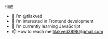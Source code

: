 Hiii!!
- 👋 I’m @tilakved
- 👀 I’m interested in Frontend development
- 🌱 I’m currently learning JavaScript
- 📫 How to reach me tilakved3898@gmail.com

<!---
tilakved/tilakved is a ✨ special ✨ repository because its `README.md` (this file) appears on your GitHub profile.
You can click the Preview link to take a look at your changes.
--->

